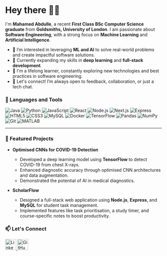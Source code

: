 # Hey there 👋🏾

I'm **Mahamed Abdulle**, a recent **First Class BSc Computer Science graduate** from **Goldsmiths, University of London**. I am passionate about **Software Engineering**, with a strong focus on **Machine Learning** and **Artificial Intelligence**.

- 👀 I’m interested in leveraging **ML and AI** to solve real-world problems and create impactful software solutions.
- 🚀 Currently expanding my skills in **deep learning** and **full-stack development**.
- 🌱 I'm a lifelong learner, constantly exploring new technologies and best practices in software engineering.
- 💬 Let's connect! I’m always open to feedback, collaboration, or just a tech chat.

### 🧰 Languages and Tools
![Java](https://img.shields.io/badge/-Java-orange?style=flat-square&logo=java)
![Python](https://img.shields.io/badge/-Python-blue?style=flat-square&logo=python)
![JavaScript](https://img.shields.io/badge/-JavaScript-black?style=flat-square&logo=javascript)
![React](https://img.shields.io/badge/-React-blue?style=flat-square&logo=react)
![Node.js](https://img.shields.io/badge/-Node.js-green?style=flat-square&logo=node.js)
![Next.js](https://img.shields.io/badge/-Next.js-black?style=flat-square&logo=next.js)
![Express](https://img.shields.io/badge/-Express-grey?style=flat-square&logo=express)
![HTML5](https://img.shields.io/badge/-HTML5-orange?style=flat-square&logo=html5)
![CSS3](https://img.shields.io/badge/-CSS3-blue?style=flat-square&logo=css3)
![MySQL](https://img.shields.io/badge/-MySQL-blue?style=flat-square&logo=mysql)
![Docker](https://img.shields.io/badge/-Docker-blue?style=flat-square&logo=docker)
![TensorFlow](https://img.shields.io/badge/-TensorFlow-orange?style=flat-square&logo=tensorflow)
![Pandas](https://img.shields.io/badge/-Pandas-green?style=flat-square&logo=pandas)
![NumPy](https://img.shields.io/badge/-NumPy-blue?style=flat-square&logo=numpy)
![Git](https://img.shields.io/badge/-Git-black?style=flat-square&logo=git)
![MATLAB](https://img.shields.io/badge/-MATLAB-black?style=flat-square&logo=matlab)

---

### 🌟 Featured Projects

- **Optimised CNNs for COVID-19 Detection**
  - Developed a deep learning model using **TensorFlow** to detect COVID-19 from chest X-rays.
  - Enhanced diagnostic accuracy through optimised CNN architectures and data augmentation.
  - Demonstrated the potential of AI in medical diagnostics.

- **ScholarFlow**
  - Designed a full-stack web application using **Node.js**, **Express**, and **MySQL** for student task management.
  - Implemented features like task prioritisation, a study timer, and course-specific notes to boost productivity.

### 📫 Let's Connect
<a href="https://www.linkedin.com/in/mahamedabdulle/">
  <img alt="LinkedIn" title="Connect with me on LinkedIn!" width=35px src="https://cdn.jsdelivr.net/gh/devicons/devicon/icons/linkedin/linkedin-original.svg"/>
</a> 
<a href="https://github.com/mabd14">
  <img alt="GitHub" title="Check out my GitHub!" width=35px src="https://cdn.jsdelivr.net/gh/devicons/devicon/icons/github/github-original.svg"/>
</a> 

<!---
mahamed-abdulle/mahamed-abdulle is a ✨ special ✨ repository because its `README.md` (this file) appears on your GitHub profile.
You can click the Preview link to take a look at your changes.
--->
